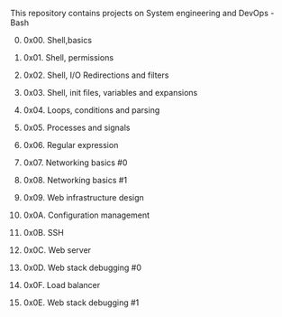 This repository contains projects on System engineering and DevOps - Bash

0. 0x00. Shell,basics

1. 0x01. Shell, permissions

2. 0x02. Shell, I/O Redirections and filters

3. 0x03. Shell, init files, variables and expansions

4. 0x04. Loops, conditions and parsing

5. 0x05. Processes and signals

6. 0x06. Regular expression

7. 0x07. Networking basics #0

8. 0x08. Networking basics #1

9. 0x09. Web infrastructure design

10. 0x0A. Configuration management

11. 0x0B. SSH

12. 0x0C. Web server

13. 0x0D. Web stack debugging #0

14. 0x0F. Load balancer

15. 0x0E. Web stack debugging #1
